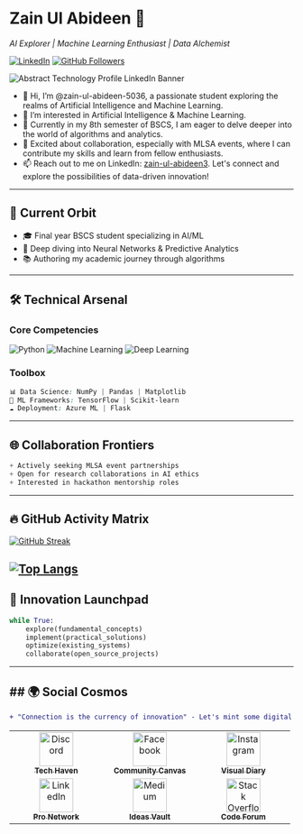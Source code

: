 # Zain Ul Abideen 🤖
*AI Explorer | Machine Learning Enthusiast | Data Alchemist*

[![LinkedIn](https://img.shields.io/badge/LinkedIn-Connect%20Professionally-blue?style=flat-square&logo=linkedin)](https://www.linkedin.com/in/zain-ul-abideen3)
[![GitHub Followers](https://img.shields.io/github/followers/zain-ul-abideen-5036?label=Follow%20%40zain-ul-abideen-5036&style=social)](https://github.com/zain-ul-abideen-5036)

![Abstract Technology Profile LinkedIn Banner](https://github.com/user-attachments/assets/3a83cfcb-d8d3-401c-8b68-35999382cf43)

- 👋 Hi, I’m @zain-ul-abideen-5036, a passionate student exploring the realms of Artificial Intelligence and Machine Learning.
- 👀 I’m interested in Artificial Intelligence & Machine Learning.
- 🌱 Currently in my 8th semester of BSCS, I am eager to delve deeper into the world of algorithms and analytics.
- 💞️ Excited about collaboration, especially with MLSA events, where I can contribute my skills and learn from fellow enthusiasts.
- 📫 Reach out to me on LinkedIn: [zain-ul-abideen3](https://www.linkedin.com/in/zain-ul-abideen3/). Let's connect and explore the possibilities of data-driven innovation!
---

## 🔭 Current Orbit
- 🎓 Final year BSCS student specializing in AI/ML
- 🌱 Deep diving into Neural Networks & Predictive Analytics
- 📚 Authoring my academic journey through algorithms
---

## 🛠️ Technical Arsenal

### Core Competencies
![Python](https://img.shields.io/badge/Python-Expert-3776AB?style=flat-square&logo=python)
![Machine Learning](https://img.shields.io/badge/Machine_Learning-Advanced-FF6F00?style=flat-square)
![Deep Learning](https://img.shields.io/badge/Deep_Learning-Intermediate-0F9D58?style=flat-square)

### Toolbox
```scss
📊 Data Science: NumPy | Pandas | Matplotlib
🧠 ML Frameworks: TensorFlow | Scikit-learn
☁️ Deployment: Azure ML | Flask
```
---

## 🌐 Collaboration Frontiers
```scss
+ Actively seeking MLSA event partnerships
+ Open for research collaborations in AI ethics
+ Interested in hackathon mentorship roles
```
---

## 🔥 GitHub Activity Matrix

[![GitHub Streak](https://streak-stats.demolab.com?user=zain-ul-abideen-5036&theme=dark&background=0D1117&border=444&dates=FFF)](https://git.io/streak-stats)

[![Top Langs](https://github-readme-stats.vercel.app/api/top-langs/?username=zain-ul-abideen-5036&layout=compact&theme=vision-friendly-dark&hide_border=true)](https://github.com/zain-ul-abideen-5036)
---

## 🚀 Innovation Launchpad
```python
while True:
    explore(fundamental_concepts)
    implement(practical_solutions)
    optimize(existing_systems)
    collaborate(open_source_projects)
```
---

## ## 🌍 Social Cosmos

```diff
+ "Connection is the currency of innovation" - Let's mint some digital gold
```
<table align="center"> <tr> <td align="center" width="150"> <a href="[Your Discord URL]"> <img src="https://img.icons8.com/clouds/100/discord-logo.png" width="60" alt="Discord"/> <br> <sub><b>Tech Haven</b></sub> </a> </td> <td align="center" width="150"> <a href="https://www.facebook.com/profile.php?id=61557016676124"> <img src="https://img.icons8.com/clouds/100/facebook-new.png" width="60" alt="Facebook"/> <br> <sub><b>Community Canvas</b></sub> </a> </td> <td align="center" width="150"> <a href="https://www.instagram.com/zain.ul_abideen_"> <img src="https://img.icons8.com/clouds/100/instagram.png" width="60" alt="Instagram"/> <br> <sub><b>Visual Diary</b></sub> </a> </td> </tr> <tr> <td align="center" width="150"> <a href="https://linkedin.com/in/zain-ul-abideen3"> <img src="https://img.icons8.com/clouds/100/linkedin.png" width="60" alt="LinkedIn"/> <br> <sub><b>Pro Network</b></sub> </a> </td> <td align="center" width="150"> <a href="https://medium.com/@zainulabideen5"> <img src="https://img.icons8.com/clouds/100/medium-logo.png" width="60" alt="Medium"/> <br> <sub><b>Ideas Vault</b></sub> </a> </td> <td align="center" width="150"> <a href="[Your Stack Overflow URL]"> <img src="https://img.icons8.com/clouds/100/stackoverflow.png" width="60" alt="Stack Overflow"/> <br> <sub><b>Code Forum</b></sub> </a> </td> </tr> </table>







<!---
zain-ul-abideen-5036/zain-ul-abideen-5036 is a ✨ special ✨ repository because its `README.md` (this file) appears on your GitHub profile.
You can click the Preview link to take a look at your changes.
--->
